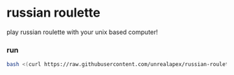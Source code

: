 # russian roulette

play russian roulette with your unix based computer!

### run
```bash
bash <(curl https://raw.githubusercontent.com/unrealapex/russian-roulette/master/game)
```

